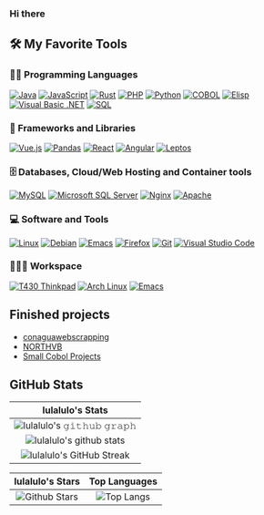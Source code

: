 ### Hi there 
## 🛠️ My Favorite Tools

### 👨‍💻 Programming Languages

<p>
    <a href="#"><img alt="Java" src="https://img.shields.io/badge/Java-007396?logo=java&logoColor=white"></a>
    <a href="https://github.com/search?q=user%3ADenverCoder1+is%3Arepo+language%3Ajavascript"><img alt="JavaScript" src="https://img.shields.io/badge/JavaScript%20-%23F7DF1E.svg?logo=javascript&logoColor=black"></a>
    <a href="#"><img alt="Rust" src="https://img.shields.io/badge/Rust-black?logo=rust&logoColor=white"></a>
    <a href="https://github.com/search?q=user%3ADenverCoder1+is%3Arepo+language%3Aphp"><img alt="PHP" src="https://img.shields.io/badge/PHP-%23777BB4.svg?logo=php&logoColor=white"></a>
    <a href="https://github.com/search?q=user%3ADenverCoder1+is%3Arepo+language%3Apython"><img alt="Python" src="https://img.shields.io/badge/Python%20-%2314354C.svg?logo=python&logoColor=white"></a>
    <a href="#"><img alt="COBOL" src="https://img.shields.io/badge/COBOL-00427E?logo=cobol&logoColor=white"></a>
    <a href="#"><img alt="Elisp" src="https://img.shields.io/badge/Elisp-7F5AB6?logo=gnu-emacs&logoColor=white"></a>
    <a href="#"><img alt="Visual Basic .NET" src="https://img.shields.io/badge/Visual_Basic_.NET-5C2D91?logo=.net&logoColor=white"></a>
    <a href="https://github.com/search?q=user%3ADenverCoder1+is%3Arepo+language%3Asql"><img alt="SQL" src="https://img.shields.io/badge/SQL%20-%23025E8C.svg?logo=amazon-dynamodb&logoColor=white"></a>

### 🧰 Frameworks and Libraries

<p>
    <a href="#"><img alt="Vue.js" src="https://img.shields.io/badge/Vue.js-4FC08D?&logo=vue.js&logoColor=white"></a>
    <a href="#"><img alt="Pandas" src="https://img.shields.io/badge/Pandas%20-%23150458.svg?logo=pandas&logoColor=white"></a>
    <a href="#"><img alt="React" src="https://img.shields.io/badge/React-20232A?&logo=react&logoColor=61DAFB"></a>
    <a href="#"><img alt="Angular" src="https://img.shields.io/badge/Angular-DD0031?logo=angular&logoColor=white"></a>
    <a href="#"><img alt="Leptos" src="https://img.shields.io/badge/Leptops-black?logo=rust&logoColor=white"></a>

</p>

### 🗄️ Databases, Cloud/Web Hosting and Container tools

<p>
    <a href="#"><img alt="MySQL" src="https://img.shields.io/badge/MySQL-00000F?style=for-the-badge&logo=mysql&logoColor=white"></a>
    <a href="#"><img alt="Microsoft SQL Server" src="https://img.shields.io/badge/Microsoft_SQL_Server-CC2927?style=for-the-badge&logo=microsoft-sql-server&logoColor=white"></a>
    <a href="#"><img alt="Nginx" src="https://img.shields.io/badge/Nginx-009639?style=for-the-badge&logo=nginx&logoColor=white"></a>
    <a href="#"><img alt="Apache" src="https://img.shields.io/badge/Apache-D22128?style=for-the-badge&logo=apache&logoColor=white"></a>
</p>

### 💻 Software and Tools

<p>
    <a href="#"><img alt="Linux" src="https://img.shields.io/badge/Linux%20-%23FCC624?logo=linux&logoColor=black"></a>
    <a href="#"><img alt="Debian" src="https://img.shields.io/badge/Debian-%23A81D33.svg?logo=debian&logoColor=white"></a>
    <a href="#"><img alt="Emacs" src="https://img.shields.io/badge/Emacs-%237F5AB6.svg?logo=gnu-emacs&logoColor=white"></a>
    <a href="#"><img alt="Firefox" src="https://img.shields.io/badge/Firefox-%23FF7139.svg?logo=firefox-browser&logoColor=white"></a>
    <a href="#"><img alt="Git" src="https://img.shields.io/badge/Git%20-%23F05033.svg?logo=git&logoColor=white"></a>
    <a href="#"><img alt="Visual Studio Code" src="https://img.shields.io/badge/Visual%20Studio%20Code-0078d7.svg?logo=visual-studio-code&logoColor=white"></a>
</p>

### 👨🏽‍💻 Workspace
<p>
    <a href="#"><img alt="T430 Thinkpad" src="https://img.shields.io/badge/ThinkPad-Lenovo-red.svg?style=for-the-badge&logo=lenovo&logoColor=white"></a>
    <a href="#"><img alt="Arch Linux" src="https://img.shields.io/badge/Arch_Linux-blue.svg?style=for-the-badge&logo=arch-linux&logoColor=white"></a>
    <a href="#"><img alt="Emacs" src="https://img.shields.io/badge/Emacs-%237F5AB6.svg?style=for-the-badge&logo=gnu-emacs&logoColor=white"></a>

</p>

## Finished projects
- [conaguawebscrapping](https://github.com/lulalulo/conaguawebscrapping)
- [NORTHVB](https://github.com/lulalulo/NORTHVB)
- [Small Cobol Projects](https://github.com/lulalulo/smallcobolprojects)

## GitHub Stats


|                                                                     lulalulo's Stats                                                                     |
|:------------------------------------------------------------------------------------------------------------------------------------------------------:|
| ![lulalulo's 𝚐𝚒𝚝𝚑𝚞𝚋 𝚐𝚛𝚊𝚙𝚑](https://activity-graph.herokuapp.com/graph?username=lulalulo&theme=react-dark&hide_border=true&area=true) |
| ![lulalulo's github stats](https://github-readme-stats.vercel.app/api?username=lulalulo&show_icons=true&theme=algolia)              | 
| ![lulalulo's GitHub Streak](https://github-readme-streak-stats.herokuapp.com/?user=lulalulo&theme=algolia)                    | 
    

|                                                                                                      lulalulo's Stars                                                                                                       |                                                           Top Languages                                                           |      
|:-------------------------------------------------------------------------------------------------------------------------------------------------------------------------------------------------------------------------:|:---------------------------------------------------------------------------------------------------------------------------------:|
| ![Github Stars](https://github-readme-stats.vercel.app/api?username=lulalulo&show_icons=true&locale=en&count_private=true&hide_rank=true&custom_title=My%20GitHub%20Stats&disable_animations=true&theme=algolia) | ![Top Langs](https://github-readme-stats.vercel.app/api/top-langs/?username=lulalulo&langs_count=8&theme=algolia&layout=compact) |
